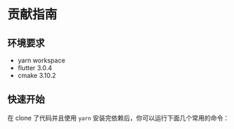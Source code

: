 # 贡献指南

## 环境要求

- yarn workspace
- flutter 3.0.4
- cmake 3.10.2

## 快速开始

在 clone 了代码并且使用 `yarn` 安装完依赖后，你可以运行下面几个常用的命令：
